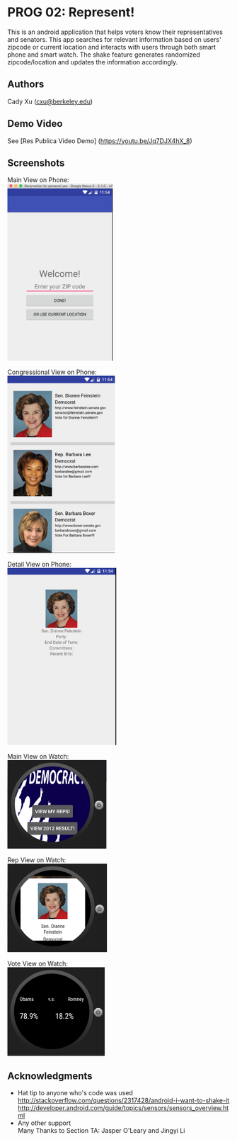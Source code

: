 # PROG 02: Represent!

This is an android application that helps voters know their representatives and senators. This app searches for relevant information based on users' zipcode or current location and interacts with users through both smart phone and smart watch. The shake feature generates randomized zipcode/location and updates the information accordingly. 

## Authors

Cady Xu ([cxu@berkeley.edu](mailto:cxu@berkeley.edu))

## Demo Video

See [Res Publica Video Demo] (https://youtu.be/Jq7DJX4hX_8)

## Screenshots

Main View on Phone:  
<img src="screenshots/PhoneMainView.png" height="400" alt="Screenshot"/>

Congressional View on Phone:  
<img src="screenshots/PhoneSumView.png" height="400" alt="Screenshot"/>

Detail View on Phone:  
<img src="screenshots/PhoneDetailView.png" height="400" alt="Screenshot"/>

Main View on Watch:  
<img src="screenshots/WatchMainView.png" height="200" alt="Screenshot"/>

Rep View on Watch:  
<img src="screenshots/WatchRepView.png" height="200" alt="Screenshot"/>

Vote View on Watch:  
<img src="screenshots/WatchVoteView.png" height="200" alt="Screenshot"/>

## Acknowledgments

* Hat tip to anyone who's code was used  
http://stackoverflow.com/questions/2317428/android-i-want-to-shake-it  
http://developer.android.com/guide/topics/sensors/sensors_overview.html  
* Any other support  
Many Thanks to Section TA: Jasper O'Leary and Jingyi Li    
